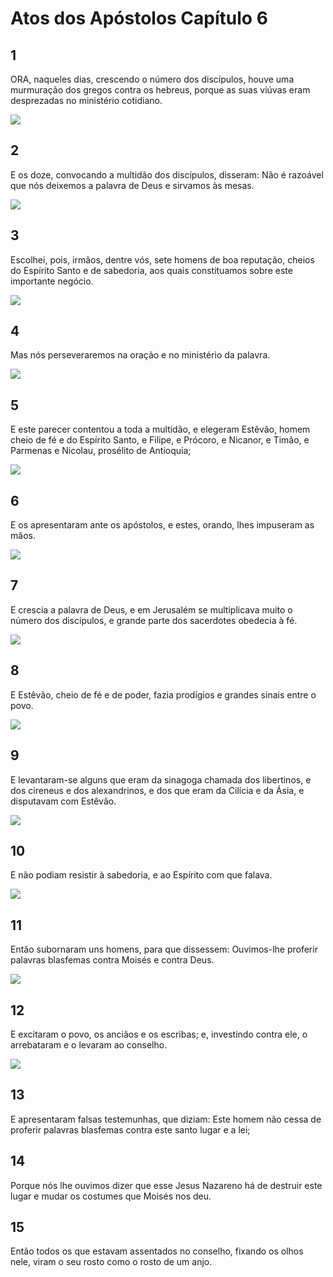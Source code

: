 # Atos dos Apóstolos Capítulo 6

## 1
ORA, naqueles dias, crescendo o número dos discípulos, houve uma murmuração dos gregos contra os hebreus, porque as suas viúvas eram desprezadas no ministério cotidiano.

![](../.img/At/06/1-0.jpg)

## 2
E os doze, convocando a multidão dos discípulos, disseram: Não é razoável que nós deixemos a palavra de Deus e sirvamos às mesas.

![](../.img/At/06/2-0.jpg)

## 3
Escolhei, pois, irmãos, dentre vós, sete homens de boa reputação, cheios do Espírito Santo e de sabedoria, aos quais constituamos sobre este importante negócio.

![](../.img/At/06/3-0.jpg)

## 4
Mas nós perseveraremos na oração e no ministério da palavra.

![](../.img/At/06/4-0.jpg)

## 5
E este parecer contentou a toda a multidão, e elegeram Estêvão, homem cheio de fé e do Espírito Santo, e Filipe, e Prócoro, e Nicanor, e Timão, e Parmenas e Nicolau, prosélito de Antioquia;

![](../.img/At/06/5-0.jpg)

## 6
E os apresentaram ante os apóstolos, e estes, orando, lhes impuseram as mãos.

![](../.img/At/06/6-0.jpg)

## 7
E crescia a palavra de Deus, e em Jerusalém se multiplicava muito o número dos discípulos, e grande parte dos sacerdotes obedecia à fé.

![](../.img/At/06/7-0.jpg)

## 8
E Estêvão, cheio de fé e de poder, fazia prodígios e grandes sinais entre o povo.

![](../.img/At/06/8-0.jpg)

## 9
E levantaram-se alguns que eram da sinagoga chamada dos libertinos, e dos cireneus e dos alexandrinos, e dos que eram da Cilícia e da Ásia, e disputavam com Estêvão.

![](../.img/At/06/9-0.jpg)

## 10
E não podiam resistir à sabedoria, e ao Espírito com que falava.

![](../.img/At/06/10-0.jpg)

## 11
Então subornaram uns homens, para que dissessem: Ouvimos-lhe proferir palavras blasfemas contra Moisés e contra Deus.

![](../.img/At/06/11-0.jpg)

## 12
E excitaram o povo, os anciãos e os escribas; e, investindo contra ele, o arrebataram e o levaram ao conselho.

![](../.img/At/06/12-0.jpg)

## 13
E apresentaram falsas testemunhas, que diziam: Este homem não cessa de proferir palavras blasfemas contra este santo lugar e a lei;

## 14
Porque nós lhe ouvimos dizer que esse Jesus Nazareno há de destruir este lugar e mudar os costumes que Moisés nos deu.

## 15
Então todos os que estavam assentados no conselho, fixando os olhos nele, viram o seu rosto como o rosto de um anjo.

